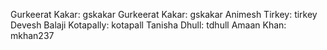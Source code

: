 Gurkeerat Kakar: gskakar
Gurkeerat Kakar: gskakar
Animesh Tirkey: tirkey
Devesh Balaji Kotapally: kotapall
Tanisha Dhull: tdhull
Amaan Khan: mkhan237
